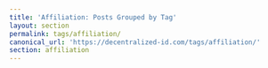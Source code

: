 ```yaml
---
title: 'Affiliation: Posts Grouped by Tag'
layout: section
permalink: tags/affiliation/
canonical_url: 'https://decentralized-id.com/tags/affiliation/'
section: affiliation
---
```

